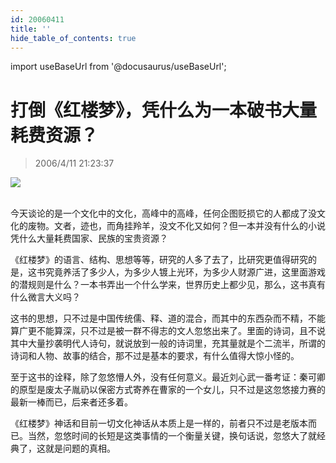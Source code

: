 ```yaml
---
id: 20060411
title: ''
hide_table_of_contents: true
---
```


import useBaseUrl from '@docusaurus/useBaseUrl';

# 打倒《红楼梦》，凭什么为一本破书大量耗费资源？

> 2006/4/11 21:23:37

<div style={{textAlign: 'center'}}>
<img src={useBaseUrl('https://gateway.ipfscdn.io/ipfs/QmXSnds2BF97yuZwYAMLwrpjQcuPcm22WGsFmBJfWFTEUM/confucius/20060411/1.jpeg')} /><br/><br/>
</div>

今天谈论的是一个文化中的文化，高峰中的高峰，任何企图贬损它的人都成了没文化的废物。文者，迹也，而角挂羚羊，没文不化又如何？但一本并没有什么的小说凭什么大量耗费国家、民族的宝贵资源？

《红楼梦》的语言、结构、思想等等，研究的人多了去了，比研究更值得研究的是，这书究竟养活了多少人，为多少人镀上光环，为多少人财源广进，这里面游戏的潜规则是什么？一本书弄出一个什么学来，世界历史上都少见，那么，这书真有什么微言大义吗？

这书的思想，只不过是中国传统儒、释、道的混合，而其中的东西杂而不精，不能算广更不能算深，只不过是被一群不得志的文人忽悠出来了。里面的诗词，且不说其中大量抄袭明代人诗句，就说放到一般的诗词里，充其量就是个二流半，所谓的诗词和人物、故事的结合，那不过是基本的要求，有什么值得大惊小怪的。

至于这书的诠释，除了忽悠懵人外，没有任何意义。最近刘心武一番考证：秦可卿的原型是废太子胤礽以保密方式寄养在曹家的一个女儿，只不过是这忽悠接力赛的最新一棒而已，后来者还多着。

《红楼梦》神话和目前一切文化神话从本质上是一样的，前者只不过是老版本而已。当然，忽悠时间的长短是这类事情的一个衡量关键，换句话说，忽悠大了就经典了，这就是问题的真相。